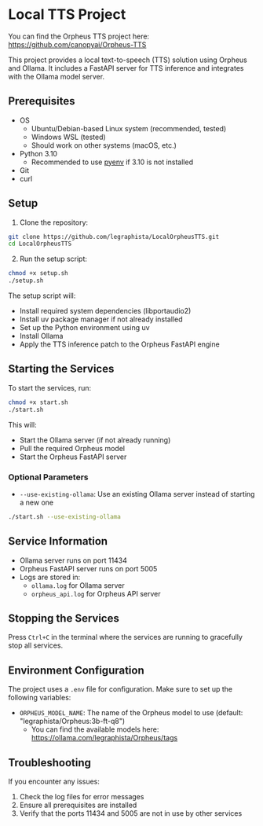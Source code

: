 # Local TTS Project

You can find the Orpheus TTS project here: https://github.com/canopyai/Orpheus-TTS

This project provides a local text-to-speech (TTS) solution using Orpheus and Ollama. It includes a FastAPI server for TTS inference and integrates with the Ollama model server.

## Prerequisites

- OS
    - Ubuntu/Debian-based Linux system (recommended, tested)
    - Windows WSL (tested)
    - Should work on other systems (macOS, etc.)
- Python 3.10 
    - Recommended to use [pyenv](https://github.com/pyenv/pyenv) if 3.10 is not installed
- Git
- curl

## Setup

1. Clone the repository:
```bash
git clone https://github.com/legraphista/LocalOrpheusTTS.git
cd LocalOrpheusTTS
```

2. Run the setup script:
```bash
chmod +x setup.sh
./setup.sh
```

The setup script will:
- Install required system dependencies (libportaudio2)
- Install uv package manager if not already installed
- Set up the Python environment using uv
- Install Ollama
- Apply the TTS inference patch to the Orpheus FastAPI engine

## Starting the Services

To start the services, run:
```bash
chmod +x start.sh
./start.sh
```

This will:
- Start the Ollama server (if not already running)
- Pull the required Orpheus model
- Start the Orpheus FastAPI server

### Optional Parameters

- `--use-existing-ollama`: Use an existing Ollama server instead of starting a new one
```bash
./start.sh --use-existing-ollama
```

## Service Information

- Ollama server runs on port 11434
- Orpheus FastAPI server runs on port 5005
- Logs are stored in:
  - `ollama.log` for Ollama server
  - `orpheus_api.log` for Orpheus API server

## Stopping the Services

Press `Ctrl+C` in the terminal where the services are running to gracefully stop all services.

## Environment Configuration

The project uses a `.env` file for configuration. Make sure to set up the following variables:
- `ORPHEUS_MODEL_NAME`: The name of the Orpheus model to use (default: "legraphista/Orpheus:3b-ft-q8")
    - You can find the available models here: https://ollama.com/legraphista/Orpheus/tags

## Troubleshooting

If you encounter any issues:
1. Check the log files for error messages
2. Ensure all prerequisites are installed
3. Verify that the ports 11434 and 5005 are not in use by other services 